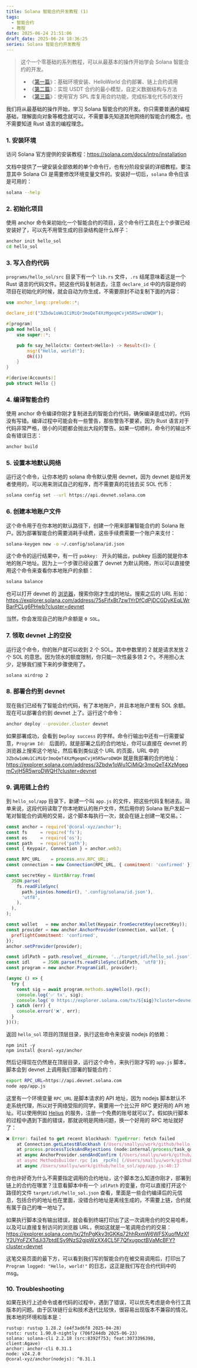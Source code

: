 ```yaml
---
title: Solana 智能合约开发教程 (1)
tags:
  - 智能合约
  - 教程
date: 2025-06-24 21:51:06
draft_date: 2025-06-24 18:36:25
series: Solana 智能合约开发教程
---
```



> 这个一个零基础的系列教程，可以从最基本的操作开始学会 Solana 智能合约的开发。
> 
> - 《[第一篇](/2025/06/24/Solana智能合约开发入门教程1/)》：基础环境安装、HelloWorld 合约部署、链上合约调用
> - 《[第二篇](/2025/06/26/Solana智能合约开发入门教程2/)》：实现 USDT 合约的最小模型，自定义数据结构与方法
> - 《[第三篇](/2025/06/28/Solana智能合约开发入门教程3/)》：使用官方 SPL 库复用合约功能，完成标准化代币的发行

我们将从最基础的操作开始，学习 Solana 智能合约的开发。你只需要普通的编程基础，理解面向对象等概念就可以，不需要事先知道其他网络的智能合约概念，也不需要知道 Rust 语言的编程理念。

### 1. 安装环境

访问 Solana 官方提供的安装教程：<https://solana.com/docs/intro/installation>

文档中提供了一键安装全部依赖的单个命令行，也有分阶段安装的详细教程。要注意其中 Solana Cli 是需要修改环境变量文件的。安装好一切后，`solana` 命令应该是可用的：

```bash
solana --help
```

### 2. 初始化项目

使用 anchor 命令来初始化一个智能合约的项目，这个命令行工具在上个步骤已经安装好了，可以先不用管生成的目录结构是什么样子：

```bash
anchor init hello_sol
cd hello_sol
```

### 3. 写入合约代码

`programs/hello_sol/src` 目录下有一个 `lib.rs` 文件，`.rs` 结尾意味着这是一个 Rust 语言的代码文件。把这些代码复制进去，注意 `declare_id` 中的内容是你的项目在初始化的时候，就会自动为你生成，不需要原封不动复制下面的内容：

```rust
use anchor_lang::prelude::*;

declare_id!("3Zbdw1oWu1CiMiQr3moQeT4XzMgeqmCvjH5R5wroDWQH");

#[program]
pub mod hello_sol {
    use super::*;

    pub fn say_hello(ctx: Context<Hello>) -> Result<()> {
        msg!("Hello, world!");
        Ok(())
    }
}

#[derive(Accounts)]
pub struct Hello {}
```

### 4. 编译智能合约

使用 anchor 命令编译你刚才复制进去的智能合约代码，确保编译是成功的，代码没有写错。编译过程中可能会有一些警告，那些警告不要紧，因为 Rust 语言对于代码非常严格，很小的问题都会抛出大段的警告。如果一切顺利，命令行的输出不会有错误日志：

```bash
anchor build
```

### 5. 设置本地默认网络

运行这个命令，让你本地的 solana 命令默认使用 devnet，因为 devnet 是给开发者使用的，可以用来测试自己的程序，而不需要真的花钱去买 SOL 代币：

```bash
solana config set --url https://api.devnet.solana.com
```

### 6. 创建本地账户文件

这个命令用于在你本地的默认路径下，创建一个用来部署智能合约的 Solana 账户。因为部署智能合约需要消耗手续费，这些手续费需要一个账户来支付：

```bash
solana-keygen new -o ~/.config/solana/id.json  
```

这个命令的运行结果中，有一行 `pubkey: ` 开头的输出，pubkey 后面的就是你本地的账户地址。因为上一个步骤已经设置了 devnet 为默认网络，所以可以直接使用这个命令来查看你本地账户的余额：

```bash
solana balance
```

也可以打开 devnet 的 [浏览器](https://explorer.solana.com/?cluster=devnet)，搜索你刚才生成的地址。搜索之后的 URL 形如：
https://explorer.solana.com/address/75sFifxBt7zw1YrDfCdPjDCGDyKEqLWrBarPCLg6PHwb?cluster=devnet


当然，你会发现自己的账户余额是 `0 SOL`。

### 7. 领取 devnet 上的空投

运行这个命令，你的账户就可以收到 2 个 SOL。其中参数里的 2 就是请求发放 2 个 SOL 的意思。因为领水的额度限制，你只能一次性最多领 2 个。不用担心太少，足够我们接下来的步骤使用了。

```bash
solana airdrop 2
```

### 8. 部署合约到 devnet

现在我们已经有了智能合约代码，有了本地账户，并且本地账户里有 SOL 余额。现在可以部署合约到 devnet 上了。运行这个命令：

```bash
anchor deploy --provider.cluster devnet 
```

如果部署成功，会看到 `Deploy success` 的字样。命令行输出中还有一行需要留意，`Program Id: ` 后面的，就是部署之后的合约地址，你可以直接在 devnet 的浏览器上搜索这个地址，然后看到类似这个 URL 的页面，URL 中的 `3Zbdw1oWu1CiMiQr3moQeT4XzMgeqmCvjH5R5wroDWQH` 就是我部署的合约地址：https://explorer.solana.com/address/3Zbdw1oWu1CiMiQr3moQeT4XzMgeqmCvjH5R5wroDWQH?cluster=devnet


### 9. 调用链上合约

到 `hello_sol/app` 目录下，新建一个叫 `app.js` 的文件，把这些代码复制进去。简单来说，这段代码读取了你本地默认的账户文件，然后用你的 Solana 账户发起一笔对智能合约调用的交易，这个脚本每执行一次，就会在链上创建一笔交易。：

```javascript
const anchor = require('@coral-xyz/anchor');
const fs     = require('fs');
const os     = require('os');
const path   = require('path');
const { Keypair, Connection } = anchor.web3;

const RPC_URL    = process.env.RPC_URL;
const connection = new Connection(RPC_URL, { commitment: 'confirmed' });

const secretKey = Uint8Array.from(
  JSON.parse(
    fs.readFileSync(
      path.join(os.homedir(), '.config/solana/id.json'),
      'utf8',
    ),
  ),
);

const wallet   = new anchor.Wallet(Keypair.fromSecretKey(secretKey));
const provider = new anchor.AnchorProvider(connection, wallet, {
  preflightCommitment: 'confirmed',
});
anchor.setProvider(provider);

const idlPath = path.resolve(__dirname, '../target/idl/hello_sol.json');
const idl     = JSON.parse(fs.readFileSync(idlPath, 'utf8'));
const program = new anchor.Program(idl, provider);

(async () => {
  try {
    const sig = await program.methods.sayHello().rpc();
    console.log('✅ tx', sig);
    console.log(`🌐 https://explorer.solana.com/tx/${sig}?cluster=devnet`);
  } catch (err) {
    console.error('❌', err);
  }
})();
```

返回 `hello_sol` 项目的顶层目录，执行这些命令来安装 nodejs 的依赖：

```
npm init -y 
npm install @coral-xyz/anchor
```

然后记得现在仍然是在顶层目录，运行这个命令，来执行刚才写的 `app.js` 脚本，脚本会到 devnet 上调用我们部署的智能合约：

```bash
export RPC_URL=https://api.devnet.solana.com
node app/app.js
```

这里有一个环境变量 `RPC_URL` 是脚本请求的 API 地址，因为 nodejs 脚本默认不走系统代理，所以对于网络受阻的同学，需要用一个比公开 RPC 更好用的 API 地址。可以使用例如 [Helius](https://www.helius.dev/) 的服务，注册一个免费的账号就可以了。假如执行脚本的过程中遇到下面的错误，那就说明是网络问题，换一个好用的 RPC 地址就好了：

```javascript
❌ Error: failed to get recent blockhash: TypeError: fetch failed
    at Connection.getLatestBlockhash (/Users/smallyu/work/github/hello_sol/node_modules/@solana/web3.js/lib/index.cjs.js:7236:13)
    at process.processTicksAndRejections (node:internal/process/task_queues:95:5)
    at async AnchorProvider.sendAndConfirm (/Users/smallyu/work/github/hello_sol/node_modules/@coral-xyz/anchor/dist/cjs/provider.js:89:35)
    at async MethodsBuilder.rpc [as _rpcFn] (/Users/smallyu/work/github/hello_sol/node_modules/@coral-xyz/anchor/dist/cjs/program/namespace/rpc.js:15:24)
    at async /Users/smallyu/work/github/hello_sol/app/app.js:40:17
```

你也许好奇为什么不需要指定调用的合约地址，这个脚本怎么知道你刚才，部署到链上的合约在哪里？注意看脚本中有一个 `idlPath` 的变量，你可以直接打开这个路径的文件 `target/idl/hello_sol.json` 查看，里面是一些合约编译后的元信息，包括合约的地址也在里面，没错合约地址是离线生成的，不需要上链，合约就有属于自己的唯一地址了。

如果执行脚本没有输出错误，就会看到终端打印出了这一次调用合约的交易哈希，以及可以直接复制访问的浏览器 URL，例如这就是一笔调用合约的交易：
https://explorer.solana.com/tx/2fnPgKkv3tGKKq72hhRxmW6WFSXuofMzXfY2UYoFZXTdJi37btdESy9NzS2gjpWzXX4CL5F7QfxugpctBVaMcBFY?cluster=devnet

这笔交易页面的最下方，可以看到我们写的智能合约在被交易调用后，打印出了 `Program logged: "Hello, world!"` 的日志，这正是我们写在合约代码中的 msg。

### 10. Troubleshooting

如果在执行上述命令或者代码的过程中，遇到了错误，可以优先考虑是命令行工具版本的问题。由于区块链行业和技术迭代比较快，很容易出现版本不兼容的情况。我本地的环境和版本是：

```text
rustup: rustup 1.28.2 (e4f3ad6f8 2025-04-28)
rustc: rustc 1.90.0-nightly (706f244db 2025-06-23)
solana: solana-cli 2.2.18 (src:8392f753; feat:3073396398, client:Agave)
archor: anchor-cli 0.31.1
node: v24.2.0
@coral-xyz/anchor(nodejs): ^0.31.1
```


